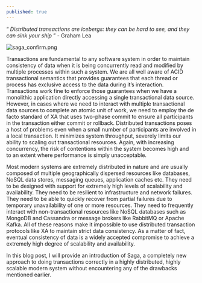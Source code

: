 ```yaml
---
published: true
---
```




“ _Distributed transactions are icebergs: they can be hard to see, and they can sink your ship_ ” - Graham Lea

![saga_confirm.png]({{site.baseurl}}/_posts/saga_confirm.png)

Transactions are fundamental to any software system in order to maintain consistency of data when it is being concurrently read and modified by multiple processes within such a system. We are all well aware of ACID transactional semantics that provides guarantees that each thread or process has exclusive access to the data during it’s interaction. Transactions work fine to enforce those guarantees when we have a monolithic application directly accessing a single transactional data source. However, in cases where we need to interact with multiple transactional data sources to complete an atomic unit of work, we need to employ the de facto standard of XA that uses two-phase commit to ensure all participants in the transaction either commit or rollback. Distributed transactions poses a host of problems even when a small number of participants are involved in a local transaction. It minimizes system throughput, severely limits our ability to scaling out transactional resources. Again, with increasing concurrency, the risk of contentions within the system becomes high and to an extent where performance is simply unacceptable.


Most modern systems are extremely distributed in nature and are usually composed of multiple geographically dispersed resources like databases, NoSQL data stores, messaging queues, application caches etc. They need to be designed with support for extremely high levels of scalability and availability.  They need to be resilient to infrastructure and network failures. They need to be able to quickly recover from partial failures due to temporary unavailability of one or more resources. They need to frequently interact with non-transactional resources like NoSQL databases such as MongoDB and Cassandra or message brokers like RabbitMQ or Apache Kafka. All of these reasons make it impossible to use distributed transaction protocols like XA to maintain strict data consistency. As a matter of fact, eventual consistency of data is a widely accepted compromise to achieve a extremely high degree of scalability and availability. 

In this blog post, I will provide an introduction of Saga, a completely new approach to doing transactions correctly in a highly distributed, highly scalable modern system without encountering any of the drawbacks mentioned earlier.
